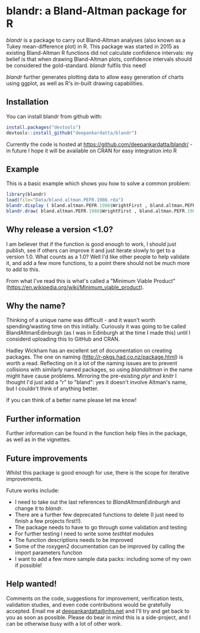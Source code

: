 
<!-- README.md is generated from README.Rmd. Please edit that file -->
blandr: a Bland-Altman package for R
====================================

*blandr* is a package to carry out Bland-Altman analyses (also known as a Tukey mean-difference plot) in R. This package was started in 2015 as existing Bland-Altman R functions did not calculate confidence intervals: my belief is that when drawing Bland-Altman plots, confidence intervals should be considered the gold-standard. *blandr* fulfils this need!

*blandr* further generates plotting data to allow easy generation of charts using ggplot, as well as R's in-built drawing capabilities.

Installation
------------

You can install blandr from github with:

``` r
install.packages("devtools")
devtools::install_github("deepankardatta/blandr")
```

Currently the code is hosted at <https://github.com/deepankardatta/blandr/> - in future I hope it will be available on CRAN for easy integration into R

Example
-------

This is a basic example which shows you how to solve a common problem:

``` r
library(blandr)
load(file="Data/bland.altman.PEFR.1986.rda")
blandr.display ( bland.altman.PEFR.1986$WrightFirst , bland.altman.PEFR.1986$MiniWrightFirst , sig.level=0.95 )
blandr.draw( bland.altman.PEFR.1986$WrightFirst , bland.altman.PEFR.1986$MiniWrightFirst )
```

Why release a version &lt;1.0?
------------------------------

I am believer that if the function is good enough to work, I should just publish, see if others can improve it and just iterate slowly to get to a version 1.0. What counts as a 1.0? Well I'd like other people to help validate it, and add a few more functions, to a point there should not be much more to add to this.

From what I've read this is what's called a "Minimum Viable Product" (<https://en.wikipedia.org/wiki/Minimum_viable_product>).

Why the name?
-------------

Thinking of a unique name was difficult - and it wasn't worth spending/wasting time on this initially. Curiously it was going to be called BlandAltmanEdinburgh (as I was in Edinburgh at the time I made this) until I considerd uploading this to GitHub and CRAN.

Hadley Wickham has an excellent set of documentation on creating packages. The one on naming (<http://r-pkgs.had.co.nz/package.html>) is worth a read. Reflecting on it a lot of the naming issues are to prevent collisions with similarly named packages, so using *blandaltman* in the name might have cause problems. Mirroring the pre-existing *plyr* and *knitr* I thought I'd just add a "r" to "bland": yes it doesn't involve Altman's name, but I couldn't think of anything better.

If you can think of a better name please let me know!

Further information
-------------------

Further information can be found in the function help files in the package, as well as in the vignettes.

Future improvements
-------------------

Whilst this package is good enough for use, there is the scope for iterative improvements.

Future works include:

-   I need to take out the last references to *BlandAltmanEdinburgh* and change it to *blandr*.
-   There are a further few deprecated functions to delete (I just need to finish a few projects first!!).
-   The package needs to have to go through some validation and testing
-   For further testing I need to write some *testhtat* modules
-   The function descriptions needs to be improved
-   Some of the roxygen2 documentation can be improved by calling the import parameters function
-   I want to add a few more sample data packs: including some of my own if possible!

Help wanted!
------------

Comments on the code, suggestions for improvement, verification tests, validation studies, and even code contributions would be gratefully accepted. Email me at <deepankardatta@nhs.net> and I'll try and get back to you as soon as possible. Please do bear in mind this is a side-project, and I can be otherwise busy with a lot of other work.
